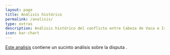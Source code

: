 ```yaml
---
layout: page
title: Análisis histórico
permalink: /analisis/
type: extras
description: Análisis histórico del conflicto entre Cabeza de Vaca e Irala
icon: bar-chart
---
```


[Este analisis](https://sarasa) contiene un sucinto análisis sobre la disputa . 

